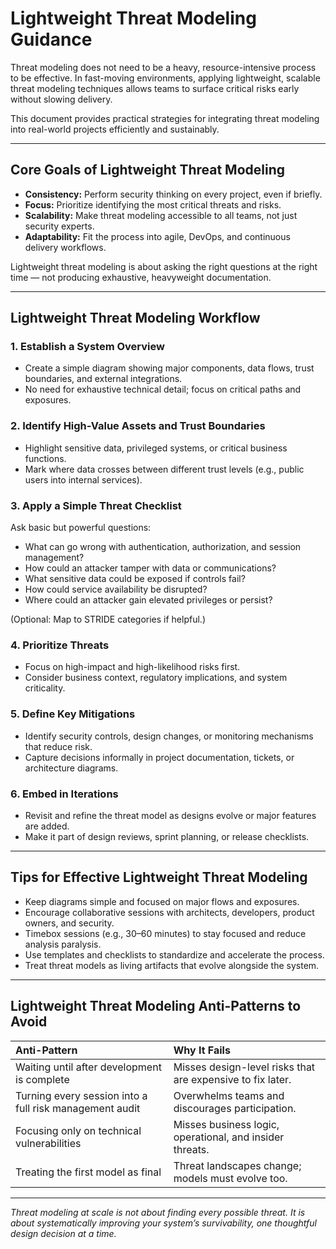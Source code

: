 # Lightweight Threat Modeling Guidance

Threat modeling does not need to be a heavy, resource-intensive process to be effective. In fast-moving environments, applying lightweight, scalable threat modeling techniques allows teams to surface critical risks early without slowing delivery.

This document provides practical strategies for integrating threat modeling into real-world projects efficiently and sustainably.

---

## Core Goals of Lightweight Threat Modeling

- **Consistency:** Perform security thinking on every project, even if briefly.
- **Focus:** Prioritize identifying the most critical threats and risks.
- **Scalability:** Make threat modeling accessible to all teams, not just security experts.
- **Adaptability:** Fit the process into agile, DevOps, and continuous delivery workflows.

Lightweight threat modeling is about asking the right questions at the right time — not producing exhaustive, heavyweight documentation.

---

## Lightweight Threat Modeling Workflow

### 1. Establish a System Overview

- Create a simple diagram showing major components, data flows, trust boundaries, and external integrations.
- No need for exhaustive technical detail; focus on critical paths and exposures.

### 2. Identify High-Value Assets and Trust Boundaries

- Highlight sensitive data, privileged systems, or critical business functions.
- Mark where data crosses between different trust levels (e.g., public users into internal services).

### 3. Apply a Simple Threat Checklist

Ask basic but powerful questions:
- What can go wrong with authentication, authorization, and session management?
- How could an attacker tamper with data or communications?
- What sensitive data could be exposed if controls fail?
- How could service availability be disrupted?
- Where could an attacker gain elevated privileges or persist?

(Optional: Map to STRIDE categories if helpful.)

### 4. Prioritize Threats

- Focus on high-impact and high-likelihood risks first.
- Consider business context, regulatory implications, and system criticality.

### 5. Define Key Mitigations

- Identify security controls, design changes, or monitoring mechanisms that reduce risk.
- Capture decisions informally in project documentation, tickets, or architecture diagrams.

### 6. Embed in Iterations

- Revisit and refine the threat model as designs evolve or major features are added.
- Make it part of design reviews, sprint planning, or release checklists.

---

## Tips for Effective Lightweight Threat Modeling

- Keep diagrams simple and focused on major flows and exposures.
- Encourage collaborative sessions with architects, developers, product owners, and security.
- Timebox sessions (e.g., 30–60 minutes) to stay focused and reduce analysis paralysis.
- Use templates and checklists to standardize and accelerate the process.
- Treat threat models as living artifacts that evolve alongside the system.

---

## Lightweight Threat Modeling Anti-Patterns to Avoid

| Anti-Pattern | Why It Fails |
|:-------------|:-------------|
| Waiting until after development is complete | Misses design-level risks that are expensive to fix later. |
| Turning every session into a full risk management audit | Overwhelms teams and discourages participation. |
| Focusing only on technical vulnerabilities | Misses business logic, operational, and insider threats. |
| Treating the first model as final | Threat landscapes change; models must evolve too. |

---

*Threat modeling at scale is not about finding every possible threat. It is about systematically improving your system’s survivability, one thoughtful design decision at a time.*

